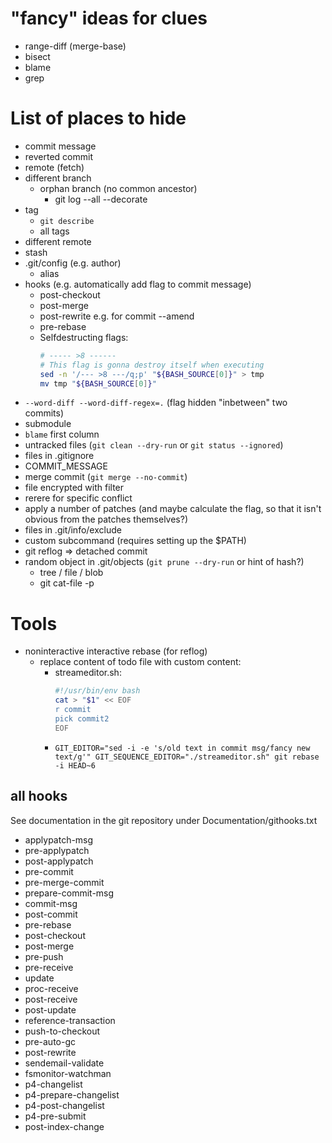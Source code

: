 # "fancy" ideas for clues

- range-diff (merge-base)
- bisect
- blame
- grep

# List of places to hide

- commit message
- reverted commit
- remote (fetch)
- different branch
    - orphan branch (no common ancestor)
        - git log --all --decorate
- tag
    - `git describe`
    - all tags
- different remote
- stash
- .git/config (e.g. author)
    - alias
- hooks (e.g. automatically add flag to commit message)
    - post-checkout
    - post-merge
    - post-rewrite e.g. for commit --amend
    - pre-rebase
    - Selfdestructing flags:
        ```sh
        # ----- >8 ------
        # This flag is gonna destroy itself when executing
        sed -n '/--- >8 ---/q;p' "${BASH_SOURCE[0]}" > tmp
        mv tmp "${BASH_SOURCE[0]}"
        ```
- `--word-diff --word-diff-regex=.` (flag hidden "inbetween" two commits)
- submodule
- `blame` first column
- untracked files (`git clean --dry-run` or `git status --ignored`)
- files in .gitignore
- COMMIT_MESSAGE
- merge commit (`git merge --no-commit`)
- file encrypted with filter
- rerere for specific conflict
- apply a number of patches (and maybe calculate the flag, so that it isn't obvious from the patches themselves?)
- files in .git/info/exclude
- custom subcommand (requires setting up the $PATH)
- git reflog => detached commit
- random object in .git/objects (`git prune --dry-run` or hint of hash?)
    - tree / file / blob
    - git cat-file -p <hash>


# Tools

- noninteractive interactive rebase (for reflog)
    - replace content of todo file with custom content:
        - streameditor.sh:
            ```sh
            #!/usr/bin/env bash
            cat > "$1" << EOF
            r commit
            pick commit2
            EOF
            ```
        - `GIT_EDITOR="sed -i -e 's/old text in commit msg/fancy new text/g'" GIT_SEQUENCE_EDITOR="./streameditor.sh" git rebase -i HEAD~6`



## all hooks

See documentation in the git repository under Documentation/githooks.txt

- applypatch-msg
- pre-applypatch
- post-applypatch
- pre-commit
- pre-merge-commit
- prepare-commit-msg
- commit-msg
- post-commit
- pre-rebase
- post-checkout
- post-merge
- pre-push
- pre-receive
- update
- proc-receive
- post-receive
- post-update
- reference-transaction
- push-to-checkout
- pre-auto-gc
- post-rewrite
- sendemail-validate
- fsmonitor-watchman
- p4-changelist
- p4-prepare-changelist
- p4-post-changelist
- p4-pre-submit
- post-index-change
